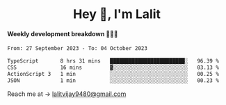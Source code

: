 <h1 align="center">Hey 👋, I'm Lalit</h1>

#### Weekly development breakdown 👨🏻‍💻
<!--START_SECTION:waka-->

```txt
From: 27 September 2023 - To: 04 October 2023

TypeScript       8 hrs 31 mins   ████████████████████████░   96.39 %
CSS              16 mins         ▓░░░░░░░░░░░░░░░░░░░░░░░░   03.13 %
ActionScript 3   1 min           ░░░░░░░░░░░░░░░░░░░░░░░░░   00.25 %
JSON             1 min           ░░░░░░░░░░░░░░░░░░░░░░░░░   00.23 %
```

<!--END_SECTION:waka-->

Reach me at → lalitvijay9480@gmail.com
